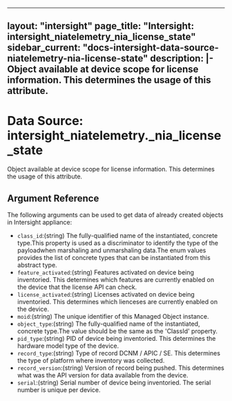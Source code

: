 
---
layout: "intersight"
page_title: "Intersight: intersight_niatelemetry_nia_license_state"
sidebar_current: "docs-intersight-data-source-niatelemetry-nia-license-state"
description: |-
Object available at device scope for license information. This determines the usage of this attribute.
---

# Data Source: intersight_niatelemetry._nia_license_state
Object available at device scope for license information. This determines the usage of this attribute.
## Argument Reference
The following arguments can be used to get data of already created objects in Intersight appliance:
* `class_id`:(string) The fully-qualified name of the instantiated, concrete type.This property is used as a discriminator to identify the type of the payloadwhen marshaling and unmarshaling data.The enum values provides the list of concrete types that can be instantiated from this abstract type. 
* `feature_activated`:(string) Features activated on device being inventoried. This determines which features are currently enabled on the device that the license API can check. 
* `license_activated`:(string) Licenses activated on device being inventoried. This determines which lienceses are currently enabled on the device. 
* `moid`:(string) The unique identifier of this Managed Object instance. 
* `object_type`:(string) The fully-qualified name of the instantiated, concrete type.The value should be the same as the 'ClassId' property. 
* `pid_type`:(string) PID of device being inventoried. This determines the hardware model type of the device. 
* `record_type`:(string) Type of record DCNM / APIC / SE. This determines the type of platform where inventory was collected. 
* `record_version`:(string) Version of record being pushed. This determines what was the API version for data available from the device. 
* `serial`:(string) Serial number of device being inventoried. The serial number is unique per device. 
